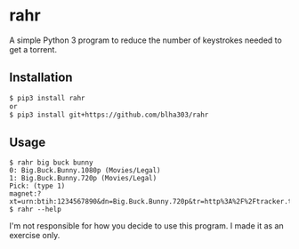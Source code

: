 rahr
====

A simple Python 3 program to reduce the number of keystrokes needed to get a torrent.

Installation
------------

```bash
$ pip3 install rahr
or
$ pip3 install git+https://github.com/blha303/rahr
```


Usage
-----

```
$ rahr big buck bunny
0: Big.Buck.Bunny.1080p (Movies/Legal)
1: Big.Buck.Bunny.720p (Movies/Legal)
Pick: (type 1)
magnet:?xt=urn:btih:1234567890&dn=Big.Buck.Bunny.720p&tr=http%3A%2F%2Ftracker.trackerfix.com%3A80%2Fannounce
$ rahr --help
```

I'm not responsible for how you decide to use this program. I made it as an exercise only.
